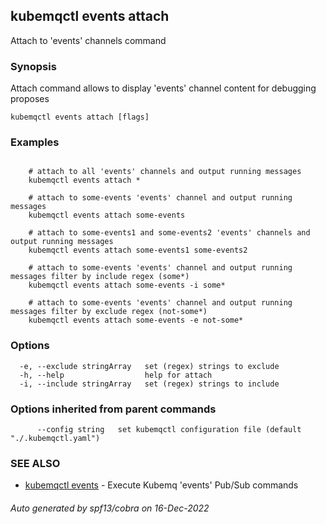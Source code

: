 ## kubemqctl events attach

Attach to 'events' channels command

### Synopsis

Attach command allows to display 'events' channel content for debugging proposes

```
kubemqctl events attach [flags]
```

### Examples

```

	# attach to all 'events' channels and output running messages
	kubemqctl events attach *
	
	# attach to some-events 'events' channel and output running messages
	kubemqctl events attach some-events

	# attach to some-events1 and some-events2 'events' channels and output running messages
	kubemqctl events attach some-events1 some-events2 

	# attach to some-events 'events' channel and output running messages filter by include regex (some*)
	kubemqctl events attach some-events -i some*

	# attach to some-events 'events' channel and output running messages filter by exclude regex (not-some*)
	kubemqctl events attach some-events -e not-some*

```

### Options

```
  -e, --exclude stringArray   set (regex) strings to exclude
  -h, --help                  help for attach
  -i, --include stringArray   set (regex) strings to include
```

### Options inherited from parent commands

```
      --config string   set kubemqctl configuration file (default "./.kubemqctl.yaml")
```

### SEE ALSO

* [kubemqctl events](kubemqctl_events.md)	 - Execute Kubemq 'events' Pub/Sub commands

###### Auto generated by spf13/cobra on 16-Dec-2022
